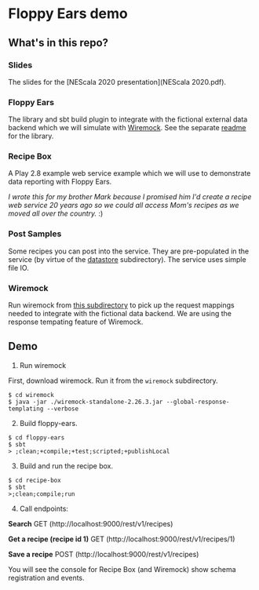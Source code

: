 # Floppy Ears demo

## What's in this repo?

### Slides
The slides for the [NEScala 2020 presentation](NEScala 2020.pdf).

### Floppy Ears
The library and sbt build plugin to integrate with the fictional external data backend which we will simulate with [Wiremock](http://wiremock.org). See the separate [readme](floppy-ears/README.md) for the library.

### Recipe Box
A Play 2.8 example web service example which we will use to demonstrate data reporting with Floppy Ears.

_I wrote this for my brother Mark because I promised him I'd create a recipe web service 20 years ago so we could all access Mom's recipes as we moved all over the country._ :)

### Post Samples
Some recipes you can post into the service. They are pre-populated in the service (by virtue of the [datastore](recipe-box/src/main/datastore/recipes) subdirectory). The service uses simple file IO.

### Wiremock
Run wiremock from [this subdirectory](wiremock) to pick up the request mappings needed to integrate with the fictional data backend. We are using the response tempating feature of Wiremock.

## Demo

1. Run wiremock

First, download wiremock. Run it from the `wiremock` subdirectory.

```
$ cd wiremock
$ java -jar ./wiremock-standalone-2.26.3.jar --global-response-templating --verbose
```

2. Build floppy-ears.


```
$ cd floppy-ears
$ sbt
> ;clean;+compile;+test;scripted;+publishLocal
```

3. Build and run the recipe box.

```
$ cd recipe-box
$ sbt
>;clean;compile;run 
```

4. Call endpoints:

**Search**
GET (http://localhost:9000/rest/v1/recipes)

**Get a recipe (recipe id 1)**
GET (http://localhost:9000/rest/v1/recipes/1)

**Save a recipe**
POST (http://localhost:9000/rest/v1/recipes)

You will see the console for Recipe Box (and Wiremock) show schema registration and events.


